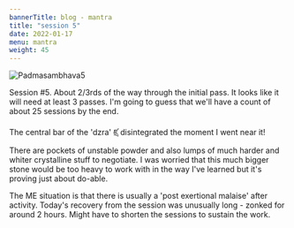 ```yaml
---
bannerTitle: blog - mantra
title: "session 5"
date: 2022-01-17
menu: mantra
weight: 45
---
```


![Padmasambhava5](/images/mani/padmasambhava/ps05.jpg)  


Session #5. About 2/3rds of the way through the initial pass. It looks like it
will need at least 3 passes. I'm going to guess that we'll have a count of
about 25 sessions by the end.  

The central bar of the 'dzra' ཛྲ disintegrated the moment I went near it! There
are pockets of unstable powder and also lumps of much harder and whiter
crystalline stuff to negotiate. I was worried that this much bigger stone would
be too heavy to work with in the way I've learned but it's proving just about
do-able. 

The ME situation is that there is usually a 'post exertional malaise' after
activity. Today's recovery from the session was unusually long - zonked for
around 2 hours. Might have to shorten the sessions to sustain the work.

